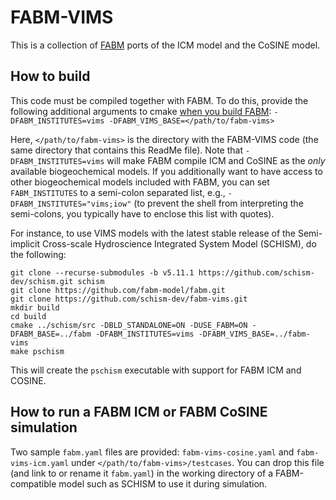 # FABM-VIMS

This is a collection of [FABM](https://fabm.net) ports of the ICM model and the CoSINE model.

## How to build

This code must be compiled together with FABM. To do this, provide the following additional arguments to cmake [when you build FABM](https://github.com/fabm-model/fabm/wiki/Building-and-installing): `-DFABM_INSTITUTES=vims -DFABM_VIMS_BASE=</path/to/fabm-vims>`

Here, `</path/to/fabm-vims>` is the directory with the FABM-VIMS code (the same directory that contains this ReadMe file). Note that `-DFABM_INSTITUTES=vims` will make FABM compile ICM and CoSINE as the *only* available biogeochemical models. If you additionally want to have access to other biogeochemical models included with FABM, you can set `FABM_INSTITUTES` to a semi-colon separated list, e.g., `-DFABM_INSTITUTES="vims;iow"` (to prevent the shell from interpreting the semi-colons, you typically have to enclose this list with quotes).

For instance, to use VIMS models with the latest stable release of the Semi-implicit Cross-scale Hydroscience Integrated System Model (SCHISM), do the following:

```
git clone --recurse-submodules -b v5.11.1 https://github.com/schism-dev/schism.git schism
git clone https://github.com/fabm-model/fabm.git
git clone https://github.com/schism-dev/fabm-vims.git
mkdir build
cd build
cmake ../schism/src -DBLD_STANDALONE=ON -DUSE_FABM=ON -DFABM_BASE=../fabm -DFABM_INSTITUTES=vims -DFABM_VIMS_BASE=../fabm-vims
make pschism
```

This will create the `pschism` executable with support for FABM ICM and COSINE.

## How to run a FABM ICM or FABM CoSINE simulation

Two sample `fabm.yaml` files are provided: `fabm-vims-cosine.yaml` and `fabm-vims-icm.yaml` under `</path/to/fabm-vims>/testcases`. You can drop this file (and link to or rename it `fabm.yaml`) in the working directory of a FABM-compatible model such as SCHISM to use it during simulation.
